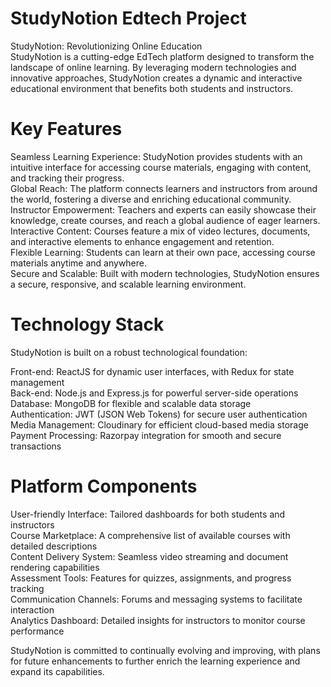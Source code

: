 # StudyNotion Edtech Project
StudyNotion: Revolutionizing Online Education </br>
StudyNotion is a cutting-edge EdTech platform designed to transform the landscape of online learning. By leveraging modern technologies and innovative approaches, StudyNotion creates a dynamic and interactive educational environment that benefits both students and instructors.
# Key Features

Seamless Learning Experience: StudyNotion provides students with an intuitive interface for accessing course materials, engaging with content, and tracking their progress. </br>
Global Reach: The platform connects learners and instructors from around the world, fostering a diverse and enriching educational community. </br>
Instructor Empowerment: Teachers and experts can easily showcase their knowledge, create courses, and reach a global audience of eager learners. </br>
Interactive Content: Courses feature a mix of video lectures, documents, and interactive elements to enhance engagement and retention. </br>
Flexible Learning: Students can learn at their own pace, accessing course materials anytime and anywhere. </br>
Secure and Scalable: Built with modern technologies, StudyNotion ensures a secure, responsive, and scalable learning environment. </br>

# Technology Stack
StudyNotion is built on a robust technological foundation:</br>

Front-end: ReactJS for dynamic user interfaces, with Redux for state management </br>
Back-end: Node.js and Express.js for powerful server-side operations </br>
Database: MongoDB for flexible and scalable data storage </br>
Authentication: JWT (JSON Web Tokens) for secure user authentication </br>
Media Management: Cloudinary for efficient cloud-based media storage </br>
Payment Processing: Razorpay integration for smooth and secure transactions </br>

# Platform Components

User-friendly Interface: Tailored dashboards for both students and instructors </br>
Course Marketplace: A comprehensive list of available courses with detailed descriptions </br>
Content Delivery System: Seamless video streaming and document rendering capabilities </br>
Assessment Tools: Features for quizzes, assignments, and progress tracking </br>
Communication Channels: Forums and messaging systems to facilitate interaction </br>
Analytics Dashboard: Detailed insights for instructors to monitor course performance </br>

StudyNotion is committed to continually evolving and improving, with plans for future enhancements to further enrich the learning experience and expand its capabilities.
